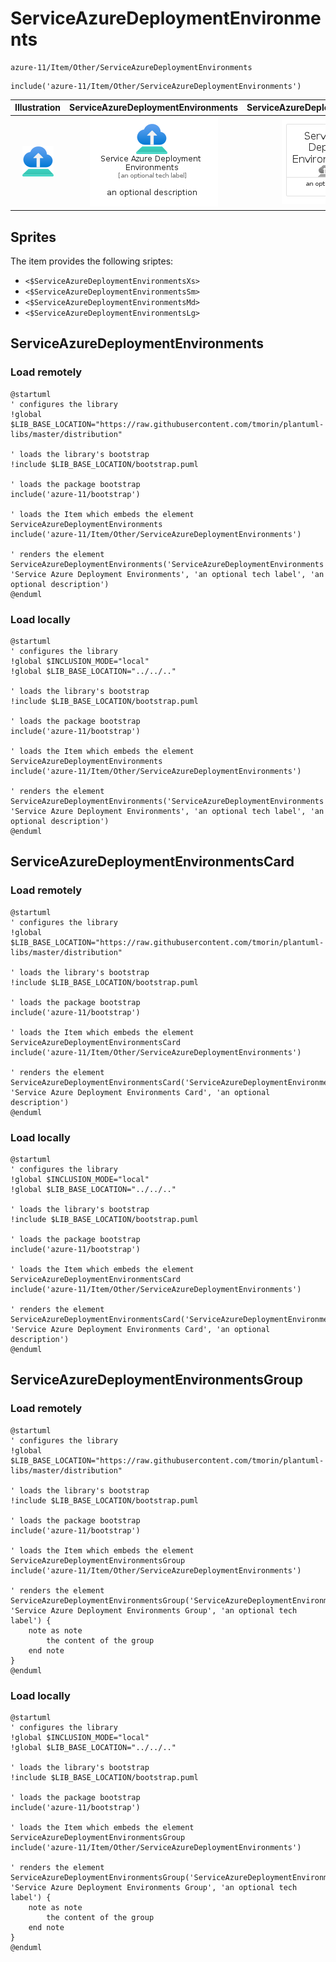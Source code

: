 # ServiceAzureDeploymentEnvironments


```text
azure-11/Item/Other/ServiceAzureDeploymentEnvironments
```

```text
include('azure-11/Item/Other/ServiceAzureDeploymentEnvironments')
```



| Illustration | ServiceAzureDeploymentEnvironments | ServiceAzureDeploymentEnvironmentsCard | ServiceAzureDeploymentEnvironmentsGroup |
| :---: | :---: | :---: | :---: |
| ![illustration for Illustration](../../../azure-11/Item/Other/ServiceAzureDeploymentEnvironments.png) | ![illustration for ServiceAzureDeploymentEnvironments](../../../azure-11/Item/Other/ServiceAzureDeploymentEnvironments.Local.png) | ![illustration for ServiceAzureDeploymentEnvironmentsCard](../../../azure-11/Item/Other/ServiceAzureDeploymentEnvironmentsCard.Local.png) | ![illustration for ServiceAzureDeploymentEnvironmentsGroup](../../../azure-11/Item/Other/ServiceAzureDeploymentEnvironmentsGroup.Local.png) |



## Sprites
The item provides the following sriptes:

- `<$ServiceAzureDeploymentEnvironmentsXs>`
- `<$ServiceAzureDeploymentEnvironmentsSm>`
- `<$ServiceAzureDeploymentEnvironmentsMd>`
- `<$ServiceAzureDeploymentEnvironmentsLg>`





## ServiceAzureDeploymentEnvironments

### Load remotely
```plantuml
@startuml
' configures the library
!global $LIB_BASE_LOCATION="https://raw.githubusercontent.com/tmorin/plantuml-libs/master/distribution"

' loads the library's bootstrap
!include $LIB_BASE_LOCATION/bootstrap.puml

' loads the package bootstrap
include('azure-11/bootstrap')

' loads the Item which embeds the element ServiceAzureDeploymentEnvironments
include('azure-11/Item/Other/ServiceAzureDeploymentEnvironments')

' renders the element
ServiceAzureDeploymentEnvironments('ServiceAzureDeploymentEnvironments', 'Service Azure Deployment Environments', 'an optional tech label', 'an optional description')
@enduml
```

### Load locally
```plantuml
@startuml
' configures the library
!global $INCLUSION_MODE="local"
!global $LIB_BASE_LOCATION="../../.."

' loads the library's bootstrap
!include $LIB_BASE_LOCATION/bootstrap.puml

' loads the package bootstrap
include('azure-11/bootstrap')

' loads the Item which embeds the element ServiceAzureDeploymentEnvironments
include('azure-11/Item/Other/ServiceAzureDeploymentEnvironments')

' renders the element
ServiceAzureDeploymentEnvironments('ServiceAzureDeploymentEnvironments', 'Service Azure Deployment Environments', 'an optional tech label', 'an optional description')
@enduml
```

## ServiceAzureDeploymentEnvironmentsCard

### Load remotely
```plantuml
@startuml
' configures the library
!global $LIB_BASE_LOCATION="https://raw.githubusercontent.com/tmorin/plantuml-libs/master/distribution"

' loads the library's bootstrap
!include $LIB_BASE_LOCATION/bootstrap.puml

' loads the package bootstrap
include('azure-11/bootstrap')

' loads the Item which embeds the element ServiceAzureDeploymentEnvironmentsCard
include('azure-11/Item/Other/ServiceAzureDeploymentEnvironments')

' renders the element
ServiceAzureDeploymentEnvironmentsCard('ServiceAzureDeploymentEnvironmentsCard', 'Service Azure Deployment Environments Card', 'an optional description')
@enduml
```

### Load locally
```plantuml
@startuml
' configures the library
!global $INCLUSION_MODE="local"
!global $LIB_BASE_LOCATION="../../.."

' loads the library's bootstrap
!include $LIB_BASE_LOCATION/bootstrap.puml

' loads the package bootstrap
include('azure-11/bootstrap')

' loads the Item which embeds the element ServiceAzureDeploymentEnvironmentsCard
include('azure-11/Item/Other/ServiceAzureDeploymentEnvironments')

' renders the element
ServiceAzureDeploymentEnvironmentsCard('ServiceAzureDeploymentEnvironmentsCard', 'Service Azure Deployment Environments Card', 'an optional description')
@enduml
```

## ServiceAzureDeploymentEnvironmentsGroup

### Load remotely
```plantuml
@startuml
' configures the library
!global $LIB_BASE_LOCATION="https://raw.githubusercontent.com/tmorin/plantuml-libs/master/distribution"

' loads the library's bootstrap
!include $LIB_BASE_LOCATION/bootstrap.puml

' loads the package bootstrap
include('azure-11/bootstrap')

' loads the Item which embeds the element ServiceAzureDeploymentEnvironmentsGroup
include('azure-11/Item/Other/ServiceAzureDeploymentEnvironments')

' renders the element
ServiceAzureDeploymentEnvironmentsGroup('ServiceAzureDeploymentEnvironmentsGroup', 'Service Azure Deployment Environments Group', 'an optional tech label') {
    note as note
        the content of the group
    end note
}
@enduml
```

### Load locally
```plantuml
@startuml
' configures the library
!global $INCLUSION_MODE="local"
!global $LIB_BASE_LOCATION="../../.."

' loads the library's bootstrap
!include $LIB_BASE_LOCATION/bootstrap.puml

' loads the package bootstrap
include('azure-11/bootstrap')

' loads the Item which embeds the element ServiceAzureDeploymentEnvironmentsGroup
include('azure-11/Item/Other/ServiceAzureDeploymentEnvironments')

' renders the element
ServiceAzureDeploymentEnvironmentsGroup('ServiceAzureDeploymentEnvironmentsGroup', 'Service Azure Deployment Environments Group', 'an optional tech label') {
    note as note
        the content of the group
    end note
}
@enduml
```

